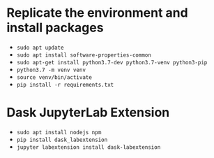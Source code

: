 # Replicate the environment and install packages
- `sudo apt update`
- `sudo apt install software-properties-common`
- `sudo apt-get install python3.7-dev python3.7-venv python3-pip`
- `python3.7 -m venv venv`
- `source venv/bin/activate`
- `pip install -r requirements.txt`


# Dask JupyterLab Extension
- `sudo apt install nodejs npm` 
- `pip install dask_labextension`
- `jupyter labextension install dask-labextension`